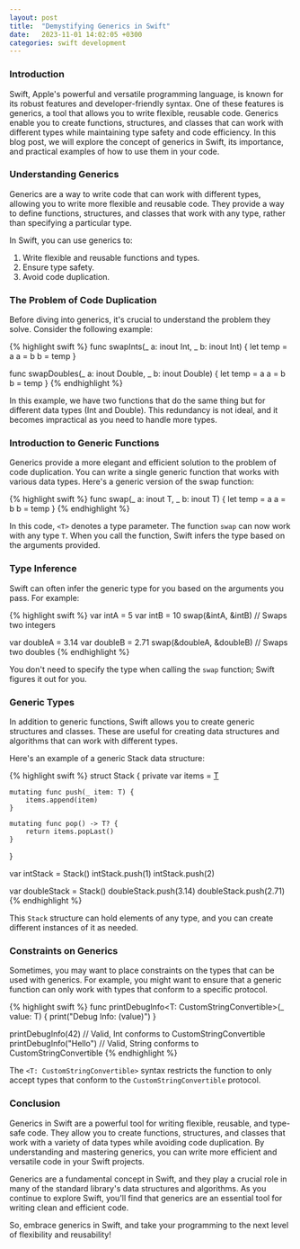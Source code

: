 ```yaml
---
layout: post
title:  "Demystifying Generics in Swift"
date:   2023-11-01 14:02:05 +0300
categories: swift development
---
```


### Introduction

Swift, Apple's powerful and versatile programming language, is known for its robust features and developer-friendly syntax. One of these features is generics, a tool that allows you to write flexible, reusable code. Generics enable you to create functions, structures, and classes that can work with different types while maintaining type safety and code efficiency. In this blog post, we will explore the concept of generics in Swift, its importance, and practical examples of how to use them in your code.

### Understanding Generics

Generics are a way to write code that can work with different types, allowing you to write more flexible and reusable code. They provide a way to define functions, structures, and classes that work with any type, rather than specifying a particular type.

In Swift, you can use generics to:

1. Write flexible and reusable functions and types.
2. Ensure type safety.
3. Avoid code duplication.

### The Problem of Code Duplication

Before diving into generics, it's crucial to understand the problem they solve. Consider the following example:

{% highlight swift %}
func swapInts(_ a: inout Int, _ b: inout Int) {
    let temp = a
    a = b
    b = temp
}

func swapDoubles(_ a: inout Double, _ b: inout Double) {
    let temp = a
    a = b
    b = temp
}
{% endhighlight %}

In this example, we have two functions that do the same thing but for different data types (Int and Double). This redundancy is not ideal, and it becomes impractical as you need to handle more types.

### Introduction to Generic Functions

Generics provide a more elegant and efficient solution to the problem of code duplication. You can write a single generic function that works with various data types. Here's a generic version of the swap function:

{% highlight swift %}
func swap<T>(_ a: inout T, _ b: inout T) {
    let temp = a
    a = b
    b = temp
}
{% endhighlight %}

In this code, `<T>` denotes a type parameter. The function `swap` can now work with any type `T`. When you call the function, Swift infers the type based on the arguments provided.

### Type Inference

Swift can often infer the generic type for you based on the arguments you pass. For example:

{% highlight swift %}
var intA = 5
var intB = 10
swap(&intA, &intB) // Swaps two integers

var doubleA = 3.14
var doubleB = 2.71
swap(&doubleA, &doubleB) // Swaps two doubles
{% endhighlight %}

You don't need to specify the type when calling the `swap` function; Swift figures it out for you.

### Generic Types

In addition to generic functions, Swift allows you to create generic structures and classes. These are useful for creating data structures and algorithms that can work with different types.

Here's an example of a generic Stack data structure:

{% highlight swift %}
struct Stack<T> {
    private var items = [T]()

    mutating func push(_ item: T) {
        items.append(item)
    }

    mutating func pop() -> T? {
        return items.popLast()
    }
}

var intStack = Stack<Int>()
intStack.push(1)
intStack.push(2)

var doubleStack = Stack<Double>()
doubleStack.push(3.14)
doubleStack.push(2.71)
{% endhighlight %}

This `Stack` structure can hold elements of any type, and you can create different instances of it as needed.

### Constraints on Generics

Sometimes, you may want to place constraints on the types that can be used with generics. For example, you might want to ensure that a generic function can only work with types that conform to a specific protocol.

{% highlight swift %}
func printDebugInfo<T: CustomStringConvertible>(_ value: T) {
    print("Debug Info: \(value)")
}

printDebugInfo(42) // Valid, Int conforms to CustomStringConvertible
printDebugInfo("Hello") // Valid, String conforms to CustomStringConvertible
{% endhighlight %}

The `<T: CustomStringConvertible>` syntax restricts the function to only accept types that conform to the `CustomStringConvertible` protocol.

### Conclusion

Generics in Swift are a powerful tool for writing flexible, reusable, and type-safe code. They allow you to create functions, structures, and classes that work with a variety of data types while avoiding code duplication. By understanding and mastering generics, you can write more efficient and versatile code in your Swift projects.

Generics are a fundamental concept in Swift, and they play a crucial role in many of the standard library's data structures and algorithms. As you continue to explore Swift, you'll find that generics are an essential tool for writing clean and efficient code.

So, embrace generics in Swift, and take your programming to the next level of flexibility and reusability!
